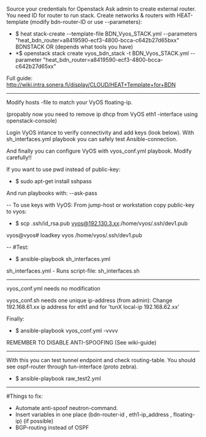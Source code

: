 
Source your credentials for Openstack
Ask admin to create external router. You need ID for router to run stack.
Create networks & routers with HEAT-template (modify bdn-router-ID or use --parameters):
- $ heat stack-create --template-file BDN_Vyos_STACK.yml --parameters "heat_bdn_router=a8419590-ecf3-4800-bcca-c642b27d65bxx" BDNSTACK
OR (depends what tools you have)
-  *$ openstack stack create vyos_bdn_stack -t BDN_Vyos_STACK.yml --parameter "heat_bdn_router=a8419590-ecf3-4800-bcca-c642b27d65xx"

Full guide:
http://wiki.intra.sonera.fi/display/CLOUD/HEAT+Template+for+BDN

-------------

Modify hosts -file to match your VyOS floating-ip.

(propably now you need to remove ip dhcp from VyOS eth1 -interface using openstack-console)

Login VyOS intance to verify connectivity and add keys (look below).
With sh_interfaces.yml playbook you can safely test Ansible-connection.

And finally you can configure VyOS with vyos_conf.yml playbook.
Modify carefully!!


If you want to use pwd instead of public-key:
- $ sudo apt-get install sshpass

And run playbooks with: --ask-pass

--
To use keys with VyOS:
From jump-host or workstation copy public-key to vyos:
- $ scp .ssh/id_rsa.pub vyos@192.130.3.xx:/home/vyos/.ssh/dev1.pub

vyos@vyos# loadkey vyos /home/vyos/.ssh/dev1.pub

--
#Test:

- $ ansible-playbook sh_interfaces.yml

sh_interfaces.yml - Runs script-file: sh_interfaces.sh

------------------
vyos_conf.yml needs no modification

vyos_conf.sh needs one unique ip-address (from admin):
Change 192.168.61.xx ip address for eth1 and for 'tunX local-ip 192.168.62.xx'

Finally:
- $ ansible-playbook vyos_conf.yml -vvvv

REMEMBER TO DISABLE ANTI-SPOOFING (See wiki-guide)

------------
With this you can test tunnel endpoint and check routing-table.
You should see ospf-router through tun-interface (proto zebra).

- $ ansible-playbook raw_test2.yml


----
#Things to fix:
 - Automate anti-spoof neutron-command.
 - Insert variables in one place (bdn-router-id , eth1-ip_address , floating-ip) 
   (if possible)
 - BGP-routing instead of OSPF
